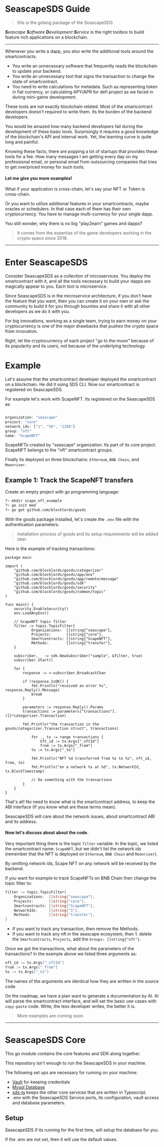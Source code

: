 # SeascapeSDS Guide
> this is the golang package of the SeascapeSDS

***S**eascape **S**oftware **D**evelopment **S**ervice*
is the right toolbox to build feature rich applications on a blockchain.

---
Whenever you write a dapp, you also write the additional tools around the smartcontracts.

* You write an unnecessary software that frequently reads the blockchain to update your backend.
* You write an unnecessary tool that signs the transaction to change the state of smartcontract.
* You need to write calculations for metadata. Such as representing token in fiat currency, or calculating APY/APR for defi project as we faced in during mini-game development.

These tools are not exactly blockchain related. Most of the smartcontract developers doesn't required to write them. Its the burden of the backend developers.

You would be amazed how many backend developers fail during the development of these basic tools. Surprisingly it requires a good knowledge of the blockchain's API and internal work. Yet, the learning curve is quite long and painful.

Knowing these facts, there are popping a lot of startups that provides these tools for a fee. How many messages I am getting every day on my professional email, or personal email from outsourcing companies that tries to get overpriced money for such tools.

#### Let me give you more examples!


What if your application is cross-chain, let's say your NFT or Token is cross-chain. 

Or you want to utilize additional features in your smartcontracts, maybe oracles or schedulers. In that case each of them has their own cryptocurrency. You have to manage multi-currency for your single dapp.

You still wonder, why there is no big "play2earn" games and dapps?

> It comes from the expertise of the game developers working in the crypto space since 2018.

---

# Enter SeascapeSDS
Consider SeascapeSDS as a collection of microservices. You deploy the smartcontract with it, and all the tools necessary to build your dapps are magically appear to you. Each tool is microservice.

Since SeascapeSDS is in the microservice architecture, if you don't have the feature that you want, then you can create it on your own or ask the community to build it for you through bounties and share it with all other developers as we do it with you.

For big innovations, working as a single team, trying to earn money on your cryptocurrency is one of the major drawbacks that pushes the crypto space from innovation.

Right, let the cryptocurrency of each project "go to the moon" because of its popularity and its users, not because of the underlying technology.


# Example
Let's assume that the smartcontract developer deployed the smartcontract on a blockchain. He did it using SDS CLI. Now our smartcontract is registered on SeascapeSDS.

For example let's work with ScapeNFT. Its registered on the SeascapeSDS as:


```javascript

organization: "seascape"
project: "core"
network_ids: ["1", "56", "1284"]
group: "nft"
name: "ScapeNFT"
```

ScapeNFTs created by "seascape" organization. Its part of its core project. ScapeNFT belongs to the "nft" smartcontract groups.

Finally its deployed on three blockchains: `Ethereum`, `BNB Chain`, and `Moonriver`.


## Example 1: Track the ScapeNFT transfers

Create an empty project with go programming language:

```sh
?> mkdir scape_nft_example
?> go init mod
?> go get github.com/blocklords/gosds
```

With the gosds package installed, let's create the `.env` file with the authentication parameters.

> Installation process of gosds and its setup requirements will be added later.

Here is the example of tracking transactions:

```
package main

import (
	"github.com/blocklords/gosds/categorizer"
	"github.com/blocklords/gosds/app/env"
	"github.com/blocklords/gosds/app/remote/message"
	"github.com/blocklords/gosds/sdk"
	"github.com/blocklords/gosds/security"
	"github.com/blocklords/gosds/common/topic"
)

func main() {
	security.EnableSecurity()
	env.LoadAnyEnv()

	// ScapeNFT topic filter
	filter := topic.TopicFilter{
            Organizations:  []string{"seascape"},
            Projects:       []string{"core"},
            Smartcontracts: []string{"ScapeNFT"},
            Methods:        []string{"transfer"},
	}

	subscriber, _ := sdk.NewSubscriber("sample", &filter, true)
	subscriber.Start()

	for {
		response := <-subscriber.BroadcastChan

		if !response.IsOK() {
			fmt.Println("received an error %s", response.Reply().Message)
			break
		}

		parameters := response.Reply().Params
		transactions := parameters["transactions"].([]*categorizer.Transaction)

		fmt.Println("the transaction in the gosds/categorizer.Transaction struct", transactions)
            
    		for _, tx := range transactions {
	    		nft_id := tx.Args["_nftId"]
		    	from := tx.Args["_from"]
			to := tx.Args["_to"]

			fmt.Println("NFT %d transferred from %s to %s", nft_id, from, to)
			fmt.Println("on a network %s at %d", tx.NetworkId, tx.BlockTimestamp)

			// Do something with the transactions
		}
	}
}

```

That's all! No need to know what is the smartcontract address, to keep the ABI interface (If you know what are these terms mean).

SeascapeSDS will care about the network issues, about smartcontract ABI and its address.

#### Now let's discuss about about the code.

Very important thing there is the topic `filter` variable.
In the topic, we listed the smartcontract name: `ScapeNFT`, but we didn't list the network ids (remember that the NFT is deployed on `Ethereum`, `BNB Chain` and `Moonriver`).

By omitting network ids, Scape NFT on any network will be received by the backend.

If you want for example to track ScapeNFTs on BNB Chain then change the topic filter to:

```go
filter := topic.TopicFilter{
    Organizations:  []string{"seascape"},
    Projects:       []string{"core"},
    Smartcontracts: []string{"ScapeNFT"},
    NetworkIds:     []string{"1"},
    Methods:        []string{"transfer"},
}
```

* If you want to track any transaction, then remove the Methods.
* If you want to track any nft in the seascape ecosystem, then 1. delete the `Smartcontracts`, `Projects`, add the `Groups: []string{"nft"}`.

Once we got the transactions, what about the parameters of the transactions? In the example above we listed three arguments as:

```go
nft_id := tx.Args["_nftId"]
from := tx.Args["_from"]
to := tx.Args["_to"]
```

The names of the arguments are identical how they are written in the source code. 

On the roadmap, we have a plan want to generate a documentation by AI. AI will parse the smartcontract interface, and will set the basic use cases with `copy-paste` code. Write, the less developer writes, the better it is.

> More examples are coming soon.

---

# SeascapeSDS Core
This go module contains the core features
and SDK along together.

This repository isn't enough to run the SeascapeSDS in your machine. 

The following set ups are necessary for running on your machine:

* [Vault](https://vaultproject.io/) for keeping credentials
* [Mysql Database](https://mysql.com/) 
* [sds-ts](https://github.com/blocklords/sds-ts/) keeps the other core services that are written in Typescript.
* .env with the SeascapeSDS Service ports, its configuration, vault access and database parameters.

## Setup
SeascapeSDS if its running for the first time, will setup the database for you.

If the .env are not set, then it will use the default values.
